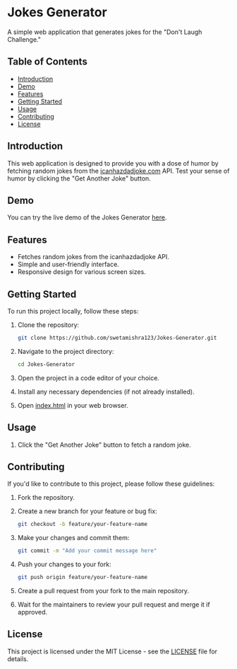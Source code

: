 # Jokes Generator

A simple web application that generates jokes for the "Don't Laugh Challenge."

## Table of Contents

- [Introduction](#introduction)
- [Demo](#demo)
- [Features](#features)
- [Getting Started](#getting-started)
- [Usage](#usage)
- [Contributing](#contributing)
- [License](#license)

## Introduction

This web application is designed to provide you with a dose of humor by fetching random jokes from the [icanhazdadjoke.com](https://icanhazdadjoke.com) API. Test your sense of humor by clicking the "Get Another Joke" button.

## Demo

You can try the live demo of the Jokes Generator [here](https://jokes-generator-gamma.vercel.app/).

## Features

- Fetches random jokes from the icanhazdadjoke API.
- Simple and user-friendly interface.
- Responsive design for various screen sizes.

## Getting Started

To run this project locally, follow these steps:

1. Clone the repository:

   ```bash
   git clone https://github.com/swetamishra123/Jokes-Generator.git

2. Navigate to the project directory:

      ```bash
      cd Jokes-Generator

3. Open the project in a code editor of your choice.

4. Install any necessary dependencies (if not already installed).

5. Open [index.html](index.html) in your web browser.

## Usage
1. Click the "Get Another Joke" button to fetch a random joke.

## Contributing
If you'd like to contribute to this project, please follow these guidelines:

1. Fork the repository.

2. Create a new branch for your feature or bug fix:

     ```bash
     git checkout -b feature/your-feature-name

3. Make your changes and commit them:

     ```bash
     git commit -m "Add your commit message here"

4. Push your changes to your fork:

     ```bash
     git push origin feature/your-feature-name

5. Create a pull request from your fork to the main repository.

6. Wait for the maintainers to review your pull request and merge it if approved.

## License
This project is licensed under the MIT License - see the [LICENSE](LICENSE) file for details.

